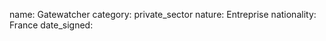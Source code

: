name: Gatewatcher
category: private_sector
nature:  Entreprise
nationality: France
date_signed:
    